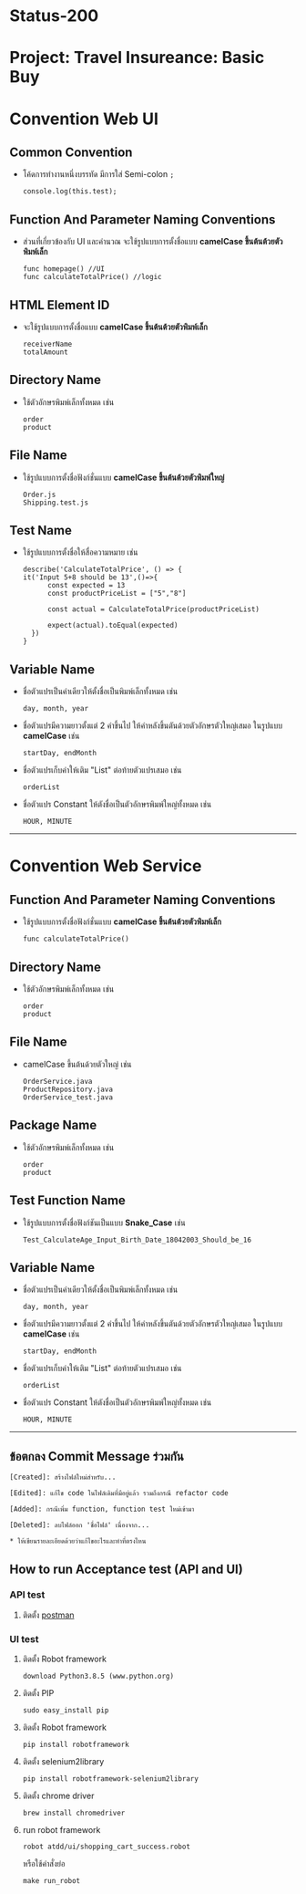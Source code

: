 # Status-200

# Project: Travel Insureance: Basic Buy

# Convention Web UI

## Common Convention

- โค้ดการทำงานหนึ่งบรรทัด มีการใส่ Semi-colon `;`
  
  ```
  console.log(this.test);
  ```

## Function And Parameter Naming Conventions

- ส่วนที่เกี่ยวข้องกับ UI และคำนวณ จะใช้รูปแบบการตั้งชื่อแบบ **camelCase ขึ้นต้นต้วยตัวพิมพ์เล็ก**
  
  ```
  func homepage() //UI
  func calculateTotalPrice() //logic
  ```

## HTML Element ID

- จะใช้รูปแบบการตั้งชื่อแบบ **camelCase ขึ้นต้นต้วยตัวพิมพ์เล็ก**
  
  ```
  receiverName
  totalAmount
  ```

## Directory Name

- ใช้ตัวอักษรพิมพ์เล็กทั้งหมด เช่น
  
  ```
  order
  product
  ```

## File Name

- ใช้รูปแบบการตั้งชื่อฟังก์ชั่นแบบ **camelCase ขึ้นต้นต้วยตัวพิมพ์ใหญ่**
  
  ```
  Order.js
  Shipping.test.js
  ```

## Test Name

- ใช้รูปแบบการตั้งชื่อให้สื่อความหมาย เช่น
  
  ```
  describe('CalculateTotalPrice', () => {
  it('Input 5+8 should be 13',()=>{
        const expected = 13
        const productPriceList = ["5","8"]
  
        const actual = CalculateTotalPrice(productPriceList)
  
        expect(actual).toEqual(expected)
    })
  }
  ```

## Variable Name

- ชื่อตัวแปรเป็นคำเดียวให้ตั้งชื่อเป็นพิมพ์เล็กทั้งหมด เช่น
  
  ```
  day, month, year
  ```

- ชื่อตัวแปรมีความยาวตั้งแต่ 2 คำขึ้นไป ให้คำหลังขึ้นตันด้วยตัวอักษรตัวใหญ่เสมอ ในรูปแบบ **camelCase** เช่น
  
  ```
  startDay, endMonth
  ```

- ชื่อตัวแปรเก็บค่าให้เติม "List" ต่อท้ายตัวแปรเสมอ เช่น
  
  ```
  orderList
  ```

- ชื่อตัวแปร Constant ให้ตังชื่อเป็นตัวอักษรพิมพ์ใหญ่ทั้งหมด เช่น
  
  ```
  HOUR, MINUTE
  ```

---

# Convention Web Service

## Function And Parameter Naming Conventions

- ใช้รูปแบบการตั้งชื่อฟังก์ชั่นแบบ **camelCase ขึ้นต้นต้วยตัวพิมพ์เล็ก**
  
  ```
  func calculateTotalPrice()
  ```

## Directory Name

- ใช้ตัวอักษรพิมพ์เล็กทั้งหมด เช่น
  
  ```
  order
  product
  ```

## File Name

- camelCase ขึ้นต้นด้วยตัวใหญ่ เช่น
  
  ```
  OrderService.java
  ProductRepository.java
  OrderService_test.java
  ```

## Package Name

- ใช้ตัวอักษรพิมพ์เล็กทั้งหมด เช่น
  
  ```
  order
  product
  ```

## Test Function Name

- ใช้รูปแบบการตั้งชื่อฟังก์ชันเป็นแบบ **Snake_Case** เช่น
  
  ```
  Test_CalculateAge_Input_Birth_Date_18042003_Should_be_16
  ```

## Variable Name

- ชื่อตัวแปรเป็นคำเดียวให้ตั้งชื่อเป็นพิมพ์เล็กทั้งหมด เช่น
  
  ```
  day, month, year
  ```

- ชื่อตัวแปรมีความยาวตั้งแต่ 2 คำขึ้นไป ให้คำหลังขึ้นตันด้วยตัวอักษรตัวใหญ่เสมอ ในรูปแบบ **camelCase** เช่น
  
  ```
  startDay, endMonth
  ```

- ชื่อตัวแปรเก็บค่าให้เติม "List" ต่อท้ายตัวแปรเสมอ เช่น
  
  ```
  orderList
  ```

- ชื่อตัวแปร Constant ให้ตังชื่อเป็นตัวอักษรพิมพ์ใหญ่ทั้งหมด เช่น
  
  ```
  HOUR, MINUTE
  ```

---

## ข้อตกลง Commit Message ร่วมกัน

```
[Created]: สร้างไฟล์ใหม่สำหรับ...

[Edited]: แก้ไข code ในไฟล์เดิมที่มีอยู่แล้ว รวมถึงกรณี refactor code

[Added]: กรณีเพิ่ม function, function test ใหม่เข้ามา

[Deleted]: ลบไฟล์ออก 'ชื่อไฟล์' เนื่องจาก...

* ให้เขียนรายละเอียดด้วยว่าแก้ไขอะไรและทำที่ตรงไหน
```

## How to run Acceptance test (API and UI)

### API test

1. ติดตั้ง [postman](https://www.postman.com/downloads/)

### UI test

1. ติดตั้ง Robot framework
   
   ```
   download Python3.8.5 (www.python.org)
   ```

2. ติดตั้ง PIP
   
   ```
   sudo easy_install pip
   ```

3. ติดตั้ง Robot framework
   
   ```
   pip install robotframework
   ```

4. ติดตั้ง selenium2library
   
   ```
   pip install robotframework-selenium2library
   ```

5. ติดตั้ง chrome driver
   
   ```
   brew install chromedriver
   ```

6. run robot framework
   
   ```
   robot atdd/ui/shopping_cart_success.robot
   ```
   
   หรือใช้คำสั่งย่อ
   
   ```
   make run_robot
   ```
